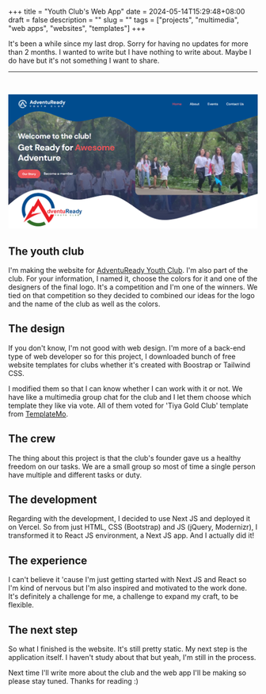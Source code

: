 +++
title = "Youth Club's Web App"
date = 2024-05-14T15:29:48+08:00
draft = false
description = ""
slug = ""
tags = ["projects", "multimedia", "web apps", "websites", "templates"]
+++

It's been a while since my last drop. Sorry for having no updates for more than 2 months. I wanted to write but I have nothing to write about. Maybe I do have but it's not something I want to share.

---
<br>

![AdventuReady Youth Club - Homepage](homepage.png)

## The youth club

I'm making the website for [AdventuReady Youth Club](https://www.facebook.com/AdventuReadyYouthClub). I'm also part of the club. For your information, I named it, choose the colors for it and one of the designers of the final logo. It's a competition and I'm one of the winners. We tied on that competition so they decided to combined our ideas for the logo and the name of the club as well as the colors.

## The design
If you don't know, I'm not good with web design. I'm more of a back-end type of web developer so for this project, I downloaded bunch of free website templates for clubs whether it's created with Boostrap or Tailwind CSS.

I modified them so that I can know whether I can work with it or not. We have like a multimedia group chat for the club and I let them choose which template they like via vote. All of them voted for 'Tiya Gold Club' template from [TemplateMo](https://templatemo.com).

## The crew
The thing about this project is that the club's founder gave us a healthy freedom on our tasks. We are a small group so most of time a single person have multiple and different tasks or duty.

## The development
Regarding with the development, I decided to use Next JS and deployed it on Vercel. So from just HTML, CSS (Bootstrap) and JS (jQuery, Modernizr), I transformed it to React JS environment, a Next JS app. And I actually did it!

## The experience
I can't believe it 'cause I'm just getting started with Next JS and React so I'm kind of nervous but I'm also inspired and motivated to the work done. It's definitely a challenge for me, a challenge to expand my craft, to be flexible.

## The next step
So what I finished is the website. It's still pretty static. My next step is the application itself. I haven't study about that but yeah, I'm still in the process.

Next time I'll write more about the club and the web app I'll be making so please stay tuned. Thanks for reading :)